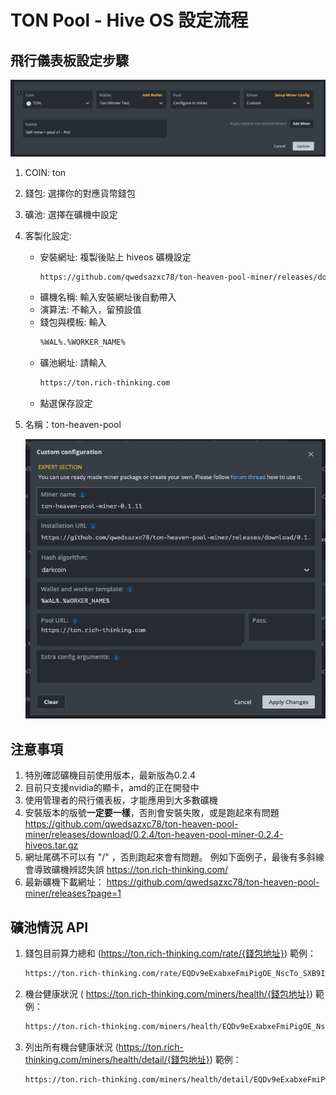 # TON Pool - Hive OS 設定流程

## 飛行儀表板設定步驟

![alt text](https://github.com/qwedsazxc78/ton-heaven-pool-miner/blob/main/image/%E9%A3%9B%E8%A1%8C%E5%84%80%E8%A1%A8%E6%9D%BF%E8%A8%AD%E5%AE%9A.png?raw=true)

1. COIN: ton
2. 錢包: 選擇你的對應貨幣錢包
3. 礦池: 選擇在礦機中設定
4. 客製化設定:
   - 安裝網址: 複製後貼上 hiveos 礦機設定
      ```sh
      https://github.com/qwedsazxc78/ton-heaven-pool-miner/releases/download/0.2.4/ton-heaven-pool-miner-0.2.4-hiveos.tar.gz
      ```
   - 礦機名稱: 輸入安裝網址後自動帶入
   - 演算法: 不輸入，留預設值
   - 錢包與模板: 輸入
      ```sh
      %WAL%.%WORKER_NAME%
      ```
   - 礦池網址: 請輸入
      ```sh
      https://ton.rich-thinking.com
      ```
   - 點選保存設定
5. 名稱：ton-heaven-pool

   ![alt text](https://github.com/qwedsazxc78/ton-heaven-pool-miner/blob/main/image/%E9%A3%9B%E8%A1%8C%E5%84%80%E8%A1%A8%E6%9D%BF%E8%A8%AD%E5%AE%9A-%E5%AE%A2%E8%A3%BD%E5%8C%96%E8%A8%AD%E5%AE%9A.png?raw=true)

## 注意事項

1. 特別確認礦機目前使用版本，最新版為0.2.4
2. 目前只支援nvidia的顯卡，amd的正在開發中
3. 使用管理者的飛行儀表板，才能應用到大多數礦機
4. 安裝版本的版號**一定要一樣**，否則會安裝失敗，或是跑起來有問題
   https://github.com/qwedsazxc78/ton-heaven-pool-miner/releases/download/0.2.4/ton-heaven-pool-miner-0.2.4-hiveos.tar.gz
5. 網址尾碼不可以有 "/" ，否則跑起來會有問題。
   例如下面例子，最後有多斜線會導致礦機辨認失誤
   https://ton.rich-thinking.com/
6. 最新礦機下載網址： https://github.com/qwedsazxc78/ton-heaven-pool-miner/releases?page=1


## 礦池情況 API

1. 錢包目前算力總和 (https://ton.rich-thinking.com/rate/{錢包地址})
   範例：
   ```sh
   https://ton.rich-thinking.com/rate/EQDv9eExabxeFmiPigOE_NscTo_SXB9IwDXz975hPWjO_cGq
   ```
2. 機台健康狀況 (
   https://ton.rich-thinking.com/miners/health/{錢包地址})
   範例：
   ```sh
   https://ton.rich-thinking.com/miners/health/EQDv9eExabxeFmiPigOE_NscTo_SXB9IwDXz975hPWjO_cGq
   ```
3. 列出所有機台健康狀況 (https://ton.rich-thinking.com/miners/health/detail/{錢包地址})
   範例：
   ```sh
   https://ton.rich-thinking.com/miners/health/detail/EQDv9eExabxeFmiPigOE_NscTo_SXB9IwDXz975hPWjO_cGq
   ```
